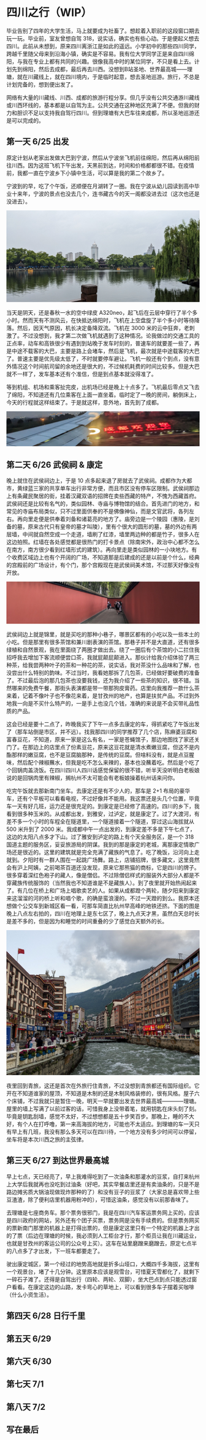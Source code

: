 <!---
hideIndex = "both"
--->

<!M PunctuationCompression>

# 四川之行（WIP）

毕业告别了四年的大学生活，马上就要成为社畜了。想趁着入职前的这段窗口期去玩一玩。毕业前，室友曾想自驾 318，说实话，确实也有些心动。于是便起义想去四川。此前从未想到，原来四川离浙江是如此的遥远。小学初中的那些四川同学，跨越千里随父母来到沿海小镇，确实是不容易。我有位大学同学正是来自四川绵阳，与我在专业上都有共同的兴趣。很像我高中时的某位同学，不只是看上去。计划先到绵阳，然后去成都，最后再去川西。没想到B站圣地、世界最高城——理塘，就在川藏线上，就在四川境内，于是临时起意，想去圣地巡游。旅行，不总是计划完备的，想到便出发了。

网络有大量的川藏线、川西、成都的旅游行程分享。但几乎没有公共交通游川藏线或川西环线的，基本都是以自驾为主。公共交通在这种地区充满了不便。但我的财力和胆识不足以支持我自驾行四川。但到理塘有大巴车往来成都，所以圣地巡游还是可以完成的。

## 第一天 6/25 出发

原定计划从老家出发做大巴到宁波，然后从宁波坐飞机前往绵阳，然后再从绵阳前往川西。因为这班飞机下午出发，天黑前到达，时间和价格都都很不错。在疫情前，我都一直在宁波乡下小镇中生活，可以算是我的第二个故乡了。

宁波到的早，吃了个午饭，还顺便在月湖转了一圈。我在宁波从幼儿园读到高中毕业十来年，宁波的景点也没去几个，连书藏古今的天一阁都没进去过（这次也还是没进去）。

![月湖](../../figure/thought/sichuan/moonlake.jpg)

当天是阴天，还是春秋一水的空中绿皮 A320neo，起飞后在云层中穿行了半个多小时。然而天有不测风云，在快抵达绵阳时，飞机在上空盘旋了半个多小时等待降落。然后，因天气原因，机长决定备降双流。飞机在 3000 米的云中狂奔，老刺激了。不过没想到，我才第二次做飞机就遇到了这种情况。论我做过的交通工具的正点率，动车和高铁很少有遇到到站晚于发车时刻的，普速车的就要差一些了，再是中途不载客的大巴，主要是路上会堵车，然后是飞机，最次就是中途载客的大巴了。普速主要是优先级太低了，不时就要停车避让。飞机一般还有个到点，没有意外情况这个时间航司留的余地还是很大的，不过候机耗费的时间比较多。但是大巴就不一样了，发车基本还有个准信，但是到点基本就没得准了。

等到机组、机场和乘客扯完皮，出机场已经是晚上十点多了。飞机最后零点又飞去了绵阳，不知道还有几位乘客在上面一直坐着。临时定了一晚的房间，躺倒床上，今天的行程就这样结束了。于是就这样，意外地，首先到了成都。

![成都欢迎您](../../figure/thought/sichuan/welcome-chengdu.jpg)

## 第二天 6/26 武侯祠 & 康定

晚上就住在武侯祠边上，于是 10 点多起来退了房就去了武侯祠。成都作为大都市，黄绿蓝三家的共享单车出行非常方便，而且市区没有停车区限制。武侯祠那边上有条藏民聚居的街，挂着汉藏双语的招牌在卖些西藏的特产，不愧为西藏首府。武侯祠还是比较有名气的，类似园林、寺庙与博物馆的结合。首先进门的地方，和常见的寺庙布局类似，只不过里面供奉的不是佛像神仙，而是文官武将，各列左右。再向里走便是供奉着刘备和诸葛亮的地方了。庙旁边是一个陵园（惠陵，是刘备的墓，原来古代只有皇帝的墓才叫陵），里有个很大的圆形的墓，墓的外边有两层墙，中间就自然空成一个走道，墙刷了红漆，墙里两边种的都是竹子，很多人在这边拍照。红墙在各处感觉都是很热门的打卡景点（除南宋外，政治中心都不怎么在南方，南方很少看到红墙形式的建筑）。再向里走是类似园林的一小块地方。有个收费区域边上也有个开阔的广场，不知道那是后建成的还是以前是个什么，经典的宫殿前的广场设计，有个门，那个宫殿现在是武侯祠美术馆，不过那天好像没有开放。

![经典角色——红墙](../../figure/thought/sichuan/red-wall.jpg)

武侯祠边上就是锦里，就是买吃的那种小巷子，哪景区都有的小吃以及一些本土的小吃。但是那里有很多茶馆和兼川剧表演的茶馆。那巷子并不是大直道，还有很多绿植和自然景观，我在里面绕了两圈才做出去。绕了一圈后有个茶馆的小二拦住我招呼我去增加下客流顺便尝口茶，我就屁颠屁颠进入。那伙计给我介绍体验了两三种茶，给我尝两种叶子的茶和一种花的茶，说实话，我对茶没什么品味和了解，也没尝出什么特别的韵味。不过当时，我看她那拆了几包茶，已经做好要破费的准备了。不过最后泡的那几包茶也没要我钱，还为我介绍了一些茶的知识，很不错。当然哪来的免费午餐，那街头表演都是带一带那狗皮膏药。店里向我推荐一款什么茶来着，记着不像叶子也不像花来着，是甘孜州的地产，也算是扶贫产品。不过到外地我一向是不买什么特产的，一是手上也没几个钱，准确的来说是不会买带礼品性质的产品。

这会已经是要十二点了，昨晚我买了下午一点多去康定的车，得抓紧吃了午饭出发了（那车站倒是市区，并不远）。找我那四川的同学推荐了几个店，陈麻婆豆腐和富春豆花，不知道，原来一家是这么有名，一家是苍蝇馆子，那边地图找了家还关门了。在那边上的店里点了份素豆花，原来这豆花就是清水煮嫩豆腐，但这不是内酯那样的嫩豆腐，也不是豆腐脑那种，是传统的豆腐。但啥料没有，就是点豆腥味，然后配个辣椒蘸水，但我是吃不怎么来辣的，基本也没蘸着吃。然后是个吃了个回锅肉盖浇饭。在四川四川人四川话感觉保留的很不错，听半天没听明白老板娘说的是回锅肉里有辣椒，搁杭州不太可能会有老板娘操着杭州话来问你。

吃完午饭就去那新南门坐车。去康定还是有不少人的，那车是 2+1 布局的豪华车，还有个平板可以看看电视，不过好像并不能用。我这票还是头几个位置，毕竟车一天有好几班，运力还是很充足的。到康定是已经修了高速的。四川的乡下，我看到很多种玉米的。从成都出发，到雅安，过泸定，就是康定了。过了大渡河，有差不多一个小时的车程全在隧道里，一个隧道接着一个隧道，穿过这山海拔就从 500 米升到了 2000 米。我成都中午一点出发的，到康定差不多是下午七点了，这边的太阳八点多才下山。过了雅安到泸定的路上有个天全服务区，是一个 318 国道主题的服务区，妥妥旅游局的阴谋。我到的那是康定的老城，离那康定情歌广场还是很近的。这里的建筑就是完全充满了藏族的气息了。吃了晚饭，沿河向上走就到。夕阳时有一群人围在一起跳广场舞。路上，店铺招牌，很多藏文，这里竟然会有沪上阿姨，之前喝茶百道还没发现，原来它那熊猫的商标，它是四川的牌子。很多穿着深红色袍子的藏人，像是僧侣。不过除僧侣样式的服装外大部分人都是不穿藏族传统服饰的（当然我也不知道谁是不是藏族人）。到了夜里就开始热闹起来了。有几位在桥上和广场上唱歌卖艺的人。如果从成都蹬个两轮，随夕阳来到康定来这溜溜的河的桥上听和唱个歌，的确是蛮浪漫的。不过一天蹬的到么。我原本还想做个公交车到新城区看一看，可那车简直比杭州早高峰的地铁还挤。下面的图是晚上八点左右拍的，四川在地理上是东七区了，晚上九点天才黑，虽然白天总时长是差不多的，但是因为和睡觉的时间重叠的少了感觉白天额外的长。

![沿河而建的康定城区](../../figure/thought/sichuan/kangding.jpg)

夜里回到青旅，这还是首次在外旅行住青旅，不过没想到青旅都还有国际组织。它开在不知道谁家的屋顶，不知道是木制的还是木制风格装修的，很有风格。屋子六个床铺，不过我就只是暂住一晚，明天一早就要出发去世界最高城————理塘。屋里的墙上写满了以前过客的话，可惜我身上没带着笔，就用钥匙在床头刻了刻。毕竟是钥匙刮墙，感觉不太好，不过想想都是五十步笑百步。那晚上，睡的不大好，有个人在打呼噜，第一来高海拔的地方，可能也不太适应。到理塘的车一天只有早上有几班，我没有那么多天可以在四川待，一个地方没有多少时间可以停留，坐车将是本次川西之旅的主弦律。

## 第三天 6/27 到达世界最高城

早上七点，天已经亮了，早上我难得吃到了一次油条和那灌水的豆浆，自打来杭州上大学后我就再也没吃到过油条（好吧，其实早餐店里还是有卖油条的，只是不是路边摊劣质大锅油现做现炸那种的了）和没有豆子的豆浆了（大家总是喜欢带上些豆渣渣，除了便利店里机器用粉冲的），可惜这油条，感觉没有以前那香味了。

去理塘是七座商务车。那个票务很邪门，我是在四川汽车客运票务网上买的，应该是四川政府的网站，另外还有个团子买票，票务网是没有手续费的。但是票务网买的票新南门那里的机器上是打得出票的，但是康定这里只有一个特定的机器上才出的了票（后边在理塘的时候，我必须到人工柜台才行，那个柜员让我在川藏运业，也就是甘孜州的客运公司的公众号上买）。这车在站里磨蹭来磨蹭去，原定七点半的八点多了才出发，下一班车都要走了。

驶出康定城区，第一个经过的地势高地就是折多山垭口，大概四千多海拔，这里有一个观景台，堵了十几分钟。这里原本应该是观雪台，可惜夏天雪都化了，就剩下一碎石子滩了。还得是自驾出行（四轮、两轮、双脚），坐大巴点到点只能透过窗户看看。在康定这边的山路，发卡弯心的草地上，可以看到很多车子摆着买咖啡（什么小资生活）。

## 第四天 6/28 日行千里

## 第五天 6/29

## 第六天 6/30

## 第七天 7/1

## 第八天 7/2

## 写在最后